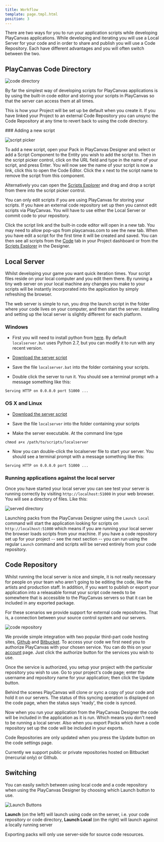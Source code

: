 ```yaml
---
title: Workflow
template: page.tmpl.html
position: 3
---
```


There are two ways for you to run your application scripts while developing PlayCanvas applications. While developing and iterating you will use a Local Server for your code and in order to share and publish you will use a Code Repository. Each have different advantages and you will often switch between the two.

## PlayCanvas Code Directory

![code directory][code_directory]

By far the simplest way of developing scripts for PlayCanvas applications is by using the built-in code editor and storing your scripts in PlayCanvas so that the server can access them at all times.

This is how your Project will be set up be default when you create it. If you have linked your Project to an external Code Repository you can unsync the Code Repository at any time to revert back to using the code directory.

### Adding a new script

![script picker][script_picker]

To add a new script, open your Pack in PlayCanvas Designer and select or add a Script Component to the Entity you wish to add the script to. Then in the script picker control, click on the URL field and type in the name of your script, and press Enter. You will now see the name of your script is now a link, click this to open the Code Editor. Click the x next to the script name to remove the script from this component.

Alternatively you can open the [Scripts Explorer][scripts_explorer] and drag and drop a script from there into the script picker control.

<div class="alert alert-info small">
You can only edit scripts if you are using PlayCanvas for storing your scripts. If you have an external code repository set up then you cannot edit scripts via PlayCanvas. You will have to use either the Local Server or commit code to your repository.
</div>

Click the script link and the built-in code editor will open in a new tab. You may need to allow pop-ups from playcanvas.com to see the new tab. When you have edit a script for the first time it will be created and saved. You can then see all scripts from the [Code][code_tab] tab in your Project dashboard or from the [Scripts Explorer][scripts_explorer] in the Designer.

## Local Server

Whilst developing your game you want quick iteration times. Your script files reside on your local computer and you edit them there. By running a tiny web server on your local machine any changes you make to your scripts will be instantly incorporated into the application by simply refreshing the browser.

The web server is simple to run, you drop the launch script in the folder where your code lives on your computer, and then start the server.
Installing and setting up the local server is slightly different for each platform.

### Windows

* First you will need to install python from [here][python]. By default `localserver.bat` uses Python 2.7, but you can modify it to run with any recent version.

* [Download the server script][server_windows]

* Save the file `localserver.bat` into the folder containing your scripts.

* Double click the server to run it. You should see a terminal prompt wth a message something like this:
~~~sh~~~
Serving HTTP on 0.0.0.0 port 51000 ...
~~~

### OS X and Linux

* [Download the server script][server_osx_linux]

* Save the file `localserver` into the folder containing your scripts

* Make the server executable. At the command line type
~~~sh~~~
chmod a+x /path/to/scripts/localserver
~~~

* Now you can double-click the localserver file to start your server. You should see a terminal prompt with a message something like this:
~~~sh~~~
Serving HTTP on 0.0.0.0 port 51000 ...
~~~

### Running applications against the local server

Once you have started your local server you can see test your server is running correctly by visiting `http://localhost:51000` in your web browser.
You will see a directory of files. Like this:

![served directory](/images/platform/localserver.png "Local server directory")

Launching packs from the PlayCanvas Designer using the `Launch Local` command will start the application looking for scripts on `http://localhost:51000` which means if you are running your local server the browser loads scripts from your machine. If you have a code repository set up for your project -- see the next section -- you can run using the regular `Launch` command and scripts will be served entirely from your code repository.

## Code Repository

Whilst running the local server is nice and simple, it is not really necessary for people on your team who aren't going to be editing the code, like the artists
and production staff. In addition, if you want to publish or export your application into a releasable format your script code needs to be somewhere that is
accessible to the PlayCanvas servers so that it can be included in any exported package.

For these scenarios we provide support for external code repositories. That is, a connection between your source control system and our servers.

![code repository][code_repository]

We provide simple integration with two popular third-part code hosting sites, [Github](http://github.com) and [Bitbucket](http://bitbucket.org). To access your code we first need you to authorize PlayCanvas with your chosen service. You can do this on your [account](http://platform.playcanvas.com/account/services) page. Just click the authorize button for the services you wish to use.

Once the service is authorized, you setup your project with the particular repository you wish to use. Go to your project's code page; enter the username and repository name for your application; then click the Update button.

Behind the scenes PlayCanvas will clone or sync a copy of your code and hold it on our servers. The status of this syncing operation is displayed on the code page, when the status says 'ready', the code is synced.

Now when you run your application from the PlayCanvas Designer the code will be included in the application as it is run. Which means you don't need to be running a local server. Also when you export Packs which have a code repository set up the code will be included in your exports.

<div class="pc-notice-message pc-small">
<p>Code Repositories are only updated when you press the Update button on the code settings page.</p>
<p>Currently we support public or private repositories hosted on Bitbucket (mercurial only) or Github.</p>
</div>

## Switching

You can easily switch between using local code and a code repository when using the PlayCanvas Designer by choosing which Launch button to use.

![Launch Buttons][launch_buttons]

**Launch** (on the left) will launch using code on the server, i.e. your code repository or code directory, **Launch Local** (on the right) will launch against a locally running server

Exporting packs will only use server-side for source code resources.

[server_osx_linux]: /downloads/localserver
[python]: http://www.python.org/download/
[server_windows]: /downloads/localserver.bat
[launch_buttons]: /images/platform/launch_buttons.png
[script_picker]: /images/platform/component_script.png
[code_directory]: /images/platform/playcanvas_code_repo.jpg
[code_repository]: /images/platform/bitbucket_code_repo.jpg
[scripts_explorer]: /user-manual/designer/scripts-explorer
[code_tab]: /user-manual/dashboard/code